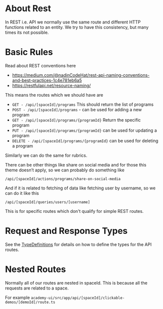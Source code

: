 # About Rest

In REST i.e. API we normally use the same route and different HTTP functions related to an entity. We try to have this
consistency, but many times its not possible.

# Basic Rules

Read about REST conventions here

- https://medium.com/@nadinCodeHat/rest-api-naming-conventions-and-best-practices-1c4e781eb6a5
- https://restfulapi.net/resource-naming/

This means the routes which we should have are

- `GET - /api/[spaceId]/programs` This should return the list of programs
- `POST - /api/[spaceId]/programs` - can be used for adding a new program
- `GET - /api/[spaceId]/programs/{programId}` Return the specific program
- `PUT - /api/[spaceId]/programs/{programId}` can be used for updating a program
- `DELETE - /api/[spaceId]/programs/{programId}` can be used for deleting a program

Similarly we can do the same for rubrics.

There can be other things like share on social media and for those this theme doesn’t apply,
so we can probably do something like

`/api/[spaceId]/actions/programs/share-on-social-media`

And if it is related to fetching of data like fetching user by username, so we can do it like this

`/api/[spaceId]/queries/users/[username]`

This is for specific routes which don't qualify for simple REST routes.

# Request and Response Types

See the [TypeDefinitions](TypeDefinitions.md) for details on how to define the types for the API routes.

# Nested Routes

Normally all of our routes are nested in spaceId. This is because all the requests are related to a space.

For example `academy-ui/src/app/api/[spaceId]/clickable-demos/[demoId]/route.ts`
